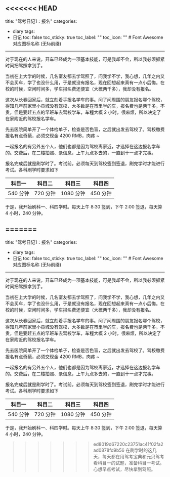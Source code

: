 <<<<<<< HEAD
---
title: "驾考日记1：报名"
categories:
  - diary
tags:
  - 日记
toc: false
toc_sticky: true
toc_label: ""
toc_icon: ""  # Font Awesome对应图标名称 (无fa前缀)	
---
对于现在的人来说，开车已经成为一项基本技能，可是我却不会，所以我必须抓紧时间把驾照拿到手。

当初在上大学的时候，几名室友都去学驾照了，问我学不学，我心想，几年之内又不会买车，学了也没什么用，于是就没有报名，现在回想起来真有一点小后悔。在校的时候，空闲时间多，学车报名费还便宜（大概两千多），我却没有报名。

这次从长春回家后，就立刻着手报名学车的事。问了问周围的朋友报名哪个驾校，得知几年前家里小县城没有驾校，大多数是在市里学的车，报名费也是两千多，不贵，但是要赶五点的早班车去驾校学车，车程大概 2 小时，很麻烦，所以决定了在家附近的驾校报名学车。

先去医院简单开了一个体检单子，检查是否色盲，之后就出发去驾校了。驾校缴费报名有点奇葩，必须交现金 4200 RMB，肉疼 ~

一起报名的有另外五个人，他们也都是因为驾校离家近，才选择在这边报名学车的。交费后，在二楼拍照、录信息，上午九点多去的，一直到十一点才完事。

报名完成后就是刷学时了。考试前，必须每天到驾校签到签退，刷完学时才能进行考试。各科刷学时要求如下

| 科目一|科目二|科目三|科目四|
| :---: | :---: | :---: | :---: |
|540 分钟|720 分钟|1080 分钟|450 分钟|

于是，我开始刷科一、科四学时。每天上午 8:30 签到，下午 2:00 签退，每天算 4 小时，240 分钟。

=======
---
title: "驾考日记1：报名"
categories:
  - diary
tags:
  - 日记
toc: false
toc_sticky: true
toc_label: ""
toc_icon: ""  # Font Awesome对应图标名称 (无fa前缀)	
---
对于现在的人来说，开车已经成为一项基本技能，可是我却不会，所以我必须抓紧时间把驾照拿到手。

当初在上大学的时候，几名室友都去学驾照了，问我学不学，我心想，几年之内又不会买车，学了也没什么用，于是就没有报名，现在回想起来真有一点小后悔。在校的时候，空闲时间多，学车报名费还便宜（大概两千多），我却没有报名。

这次从长春回家后，就立刻着手报名学车的事。问了问周围的朋友报名哪个驾校，得知几年前家里小县城没有驾校，大多数是在市里学的车，报名费也是两千多，不贵，但是要赶五点的早班车去驾校学车，车程大概 2 小时，很麻烦，所以决定了在家附近的驾校报名学车。

先去医院简单开了一个体检单子，检查是否色盲，之后就出发去驾校了。驾校缴费报名有点奇葩，必须交现金 4200 RMB，肉疼 ~

一起报名的有另外五个人，他们也都是因为驾校离家近，才选择在这边报名学车的。交费后，在二楼拍照、录信息，上午九点多去的，一直到十一点才完事。

报名完成后就是刷学时了。考试前，必须每天到驾校签到签退，刷完学时才能进行考试。各科刷学时要求如下

| 科目一|科目二|科目三|科目四|
| :---: | :---: | :---: | :---: |
|540 分钟|720 分钟|1080 分钟|450 分钟|

于是，我开始刷科一、科四学时。每天上午 8:30 签到，下午 2:00 签退，每天算 4 小时，240 分钟。

>>>>>>> ed8019d67220c23751ac41f02fa2ad0878fd9b56
在刷学时的这几天，每天都在用驾考宝典和元贝驾考看科目一的试题，准备科目一考试。心想早点考试，尽快拿到驾照。